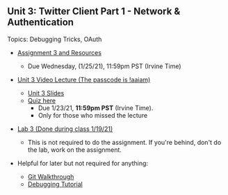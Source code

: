 ## Unit 3: Twitter Client Part 1 - Network & Authentication
Topics: Debugging Tricks, OAuth

* [Assignment 3 and Resources](https://courses.codepath.com/courses/android_university/unit/3#!assignment)
   * Due Wednesday, (1/25/21), 11:59pm PST (Irvine Time)

* [Unit 3 Video Lecture (The passcode is !aaiam)](https://zoom.us/rec/share/y3pG7Mr-kGdv7iCJedQG5lcjxDVj78Ms6lBk3DmERpGyKF125VD7IFYtbHWxBSr5.CrO-8lOTFG3YKNU1)
    * [Unit 3 Slides](https://docs.google.com/presentation/d/1sYctMlJgz-7-5zfGtWRImpV_lE1Vaf-dJXbSMHw7Po8/edit?usp=sharing)
    * [Quiz here](https://forms.gle/NtmzkLFjYHwG1ucN7)
      * Due 1/23/21, **11:59pm PST** (Irvine Time). 
      * Only for those who missed the lecture
      
* [Lab 3 (Done during class 1/19/21)](https://courses.codepath.com/courses/android_university/unit/3#!exercises)       
    * This is not required to do the assignment. If you're behind, don't do the lab, work on the assignment.

* Helpful for later but not required for anything:
   * [Git Walkthrough](https://www.youtube.com/watch?v=xVe5WiTPMRE)
   * [Debugging Tutorial](https://www.youtube.com/watch?v=UH7bGwf7tM0&list=PLIqdEn7Fno3jD-xkugtPi1UoQJs1xoa17)
